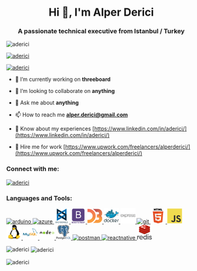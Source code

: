 <h1 align="center">Hi 👋, I'm Alper Derici</h1>
<h3 align="center">A passionate technical executive from Istanbul / Turkey</h3>

<p align="left"> <img src="https://komarev.com/ghpvc/?username=aderici&label=Profile%20views&color=0e75b6&style=flat" alt="aderici" /> </p>

<p align="left"> <a href="https://github.com/ryo-ma/github-profile-trophy"><img src="https://github-profile-trophy.vercel.app/?username=aderici" alt="aderici" /></a> </p>

<p align="left"> <a href="https://twitter.com/aderici" target="blank"><img src="https://img.shields.io/twitter/follow/aderici?logo=twitter&style=for-the-badge" alt="aderici" /></a> </p>

- 🔭 I’m currently working on **threeboard**

- 👯 I’m looking to collaborate on **anything**

- 💬 Ask me about **anything**

- 📫 How to reach me **alper.derici@gmail.com**

- 📄 Know about my experiences [https://www.linkedin.com/in/aderici/](https://www.linkedin.com/in/aderici/)

- 📄 Hire me for work [https://www.upwork.com/freelancers/alperderici/](https://www.upwork.com/freelancers/alperderici/)

<h3 align="left">Connect with me:</h3>
<p align="left">
<a href="https://twitter.com/aderici" target="blank"><img align="center" src="https://cdn.jsdelivr.net/npm/simple-icons@3.0.1/icons/twitter.svg" alt="aderici" height="30" width="40" /></a>
</p>

<h3 align="left">Languages and Tools:</h3>
<p align="left"> <a href="https://www.arduino.cc/" target="_blank"> <img src="https://cdn.worldvectorlogo.com/logos/arduino-1.svg" alt="arduino" width="40" height="40"/> </a> <a href="https://azure.microsoft.com/en-in/" target="_blank"> <img src="https://www.vectorlogo.zone/logos/microsoft_azure/microsoft_azure-icon.svg" alt="azure" width="40" height="40"/> </a> <a href="https://backbonejs.org" target="_blank"> <img src="https://raw.githubusercontent.com/devicons/devicon/master/icons/backbonejs/backbonejs-original-wordmark.svg" alt="backbonejs" width="40" height="40"/> </a> <a href="https://getbootstrap.com" target="_blank"> <img src="https://raw.githubusercontent.com/devicons/devicon/master/icons/bootstrap/bootstrap-plain-wordmark.svg" alt="bootstrap" width="40" height="40"/> </a> <a href="https://d3js.org/" target="_blank"> <img src="https://raw.githubusercontent.com/devicons/devicon/master/icons/d3js/d3js-original.svg" alt="d3js" width="40" height="40"/> </a> <a href="https://www.docker.com/" target="_blank"> <img src="https://raw.githubusercontent.com/devicons/devicon/master/icons/docker/docker-original-wordmark.svg" alt="docker" width="40" height="40"/> </a> <a href="https://expressjs.com" target="_blank"> <img src="https://raw.githubusercontent.com/devicons/devicon/master/icons/express/express-original-wordmark.svg" alt="express" width="40" height="40"/> </a> <a href="https://git-scm.com/" target="_blank"> <img src="https://www.vectorlogo.zone/logos/git-scm/git-scm-icon.svg" alt="git" width="40" height="40"/> </a> <a href="https://www.w3.org/html/" target="_blank"> <img src="https://raw.githubusercontent.com/devicons/devicon/master/icons/html5/html5-original-wordmark.svg" alt="html5" width="40" height="40"/> </a> <a href="https://developer.mozilla.org/en-US/docs/Web/JavaScript" target="_blank"> <img src="https://raw.githubusercontent.com/devicons/devicon/master/icons/javascript/javascript-original.svg" alt="javascript" width="40" height="40"/> </a> <a href="https://www.linux.org/" target="_blank"> <img src="https://raw.githubusercontent.com/devicons/devicon/master/icons/linux/linux-original.svg" alt="linux" width="40" height="40"/> </a> <a href="https://www.mysql.com/" target="_blank"> <img src="https://raw.githubusercontent.com/devicons/devicon/master/icons/mysql/mysql-original-wordmark.svg" alt="mysql" width="40" height="40"/> </a> <a href="https://nodejs.org" target="_blank"> <img src="https://raw.githubusercontent.com/devicons/devicon/master/icons/nodejs/nodejs-original-wordmark.svg" alt="nodejs" width="40" height="40"/> </a> <a href="https://www.postgresql.org" target="_blank"> <img src="https://raw.githubusercontent.com/devicons/devicon/master/icons/postgresql/postgresql-original-wordmark.svg" alt="postgresql" width="40" height="40"/> </a> <a href="https://postman.com" target="_blank"> <img src="https://www.vectorlogo.zone/logos/getpostman/getpostman-icon.svg" alt="postman" width="40" height="40"/> </a> <a href="https://reactnative.dev/" target="_blank"> <img src="https://reactnative.dev/img/header_logo.svg" alt="reactnative" width="40" height="40"/> </a> <a href="https://redis.io" target="_blank"> <img src="https://raw.githubusercontent.com/devicons/devicon/master/icons/redis/redis-original-wordmark.svg" alt="redis" width="40" height="40"/> </a> </p>

<p><img align="left" src="https://github-readme-stats.vercel.app/api/top-langs?username=aderici&show_icons=true&locale=en&layout=compact" alt="aderici" /></p>

<p>&nbsp;<img align="center" src="https://github-readme-stats.vercel.app/api?username=aderici&show_icons=true&locale=en" alt="aderici" /></p>

<p><img align="center" src="https://github-readme-streak-stats.herokuapp.com/?user=aderici&" alt="aderici" /></p>

